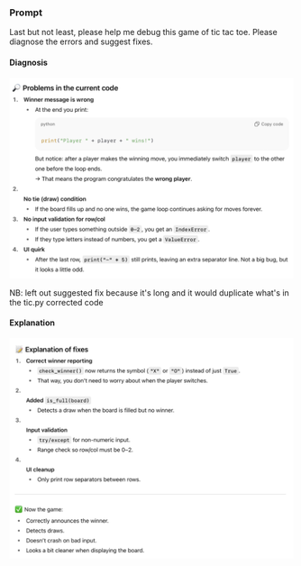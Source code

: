 ### Prompt
Last but not least, please help me debug this game of tic tac toe. Please diagnose the errors and suggest fixes.

#### Diagnosis
![diagnosis](https://github.com/kayrbee/holbertonschool-chatgpt-introduction/blob/master/debugging/images/Task-6-diagnosis.png)

NB: left out suggested fix because it's long and it would duplicate what's in the tic.py corrected code

#### Explanation
![explanation](https://github.com/kayrbee/holbertonschool-chatgpt-introduction/blob/master/debugging/images/Task-6-explanation.png)